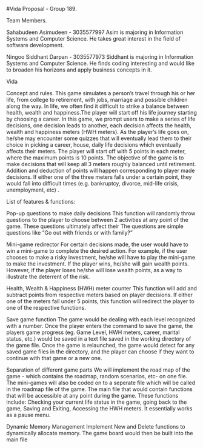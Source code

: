 #Vida
Proposal - Group 189.

Team Members.

Sahabudeen Asimudeen - 3035577997
Asim is majoring in Information Systems and Computer Science. He takes great interest in the field of software development.

Ningoo Siddhant Darpan - 3035577973
Siddhant is majoring in Information Systems and Computer Science. He finds coding interesting and would like to broaden his horizons and apply business concepts in it. 

Vida

Concept and rules.
This game simulates a person’s travel through his or her life, from college to retirement, with jobs, marriage and possible children along the way. In life, we often find it difficult to strike a balance between health, wealth and happiness.The player will start off his life journey starting by choosing a career. In this game, we prompt users to make a series of life decisions, one decision leads to another, each decision affects the health, wealth and happiness meters (HWH meters). As the player’s life goes on, he/she may encounter some quizzes that will eventually lead them to their choice in picking a career, house, daily life decisions which eventually affects their meters. The player will start off with 5 points in each meter, where the maximum points is 10 points. The objective of the game is to make decisions that will keep all 3 meters roughly balanced until retirement. Addition and deduction of points will happen corresponding to player made decisions. If either one of the three meters falls under a certain point, they would fall into difficult times (e.g. bankruptcy, divorce, mid-life crisis, unemployment, etc) .

List of features & functions:

Pop-up questions to make daily decisions
This function will randomly throw questions to the player to choose between 2 activities at any point of the game. These questions ultimately affect their 
The questions are simple questions like “Go out with friends or with family?”

Mini-game redirector 
For certain decisions made, the user would have to win a mini-game to complete the desired action. For example, if the user chooses to make a risky investment, he/she will have to play the mini-game to make the investment. If the player wins, he/she will gain wealth points. However, if the player loses he/she will lose wealth points, as a way to illustrate the deterrent of the risk. 

Health, Wealth & Happiness (HWH) meter counter
This function will add and subtract points from respective meters based on player decisions.
If either one of the meters fall under 5 points, this function will redirect the player to one of the respective functions.

Save game function
The game would be dealing with each level recognized with a number. Once the player enters the command to save the game, the players game progress (eg. Game Level, HWH meters, career, marital status, etc.) would be saved in a text file saved in the working directory of the game file.
Once the game is relaunched, the game would detect for any saved game files in the directory, and the player can choose if they want to continue with that game or a new one. 

Separation of different game parts 
We will implement the road map of the game - which contains the roadmap, random scenarios, etc- on one file. 
The mini-games will also be coded on to a seperate file which will be called in the roadmap file of the game.
The main file that would contain functions that will be accessible at any point during the game. These functions include: Checking your current life status in the game, going back to the game, Saving and Exiting, Accessing the HWH meters. It essentially works as a pause menu.

Dynamic Memory Management
Implement New and Delete functions to dynamically allocate memory. 
The game board would then be built into the main file



